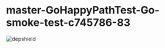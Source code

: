 # master-GoHappyPathTest-Go-smoke-test-c745786-83

![depshield](https://dev1.dev.depshield.sonatype.org/badges/depshield-testing/master-GoHappyPathTest-Go-smoke-test-c745786-83/depshield.svg)